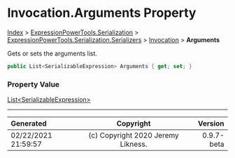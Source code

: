 ﻿# Invocation.Arguments Property

[Index](../index.md) > [ExpressionPowerTools.Serialization](ExpressionPowerTools.Serialization.a.md) > [ExpressionPowerTools.Serialization.Serializers](ExpressionPowerTools.Serialization.Serializers.n.md) > [Invocation](ExpressionPowerTools.Serialization.Serializers.Invocation.cs.md) > **Arguments**

Gets or sets the arguments list.

```csharp
public List<SerializableExpression> Arguments { get; set; }
```

### Property Value

 [List&lt;SerializableExpression>](https://docs.microsoft.com/dotnet/api/system.collections.generic.list-1) 


---

| Generated | Copyright | Version |
| :-- | :-: | --: |
| 02/22/2021 21:59:57 | (c) Copyright 2020 Jeremy Likness. | 0.9.7-beta |
